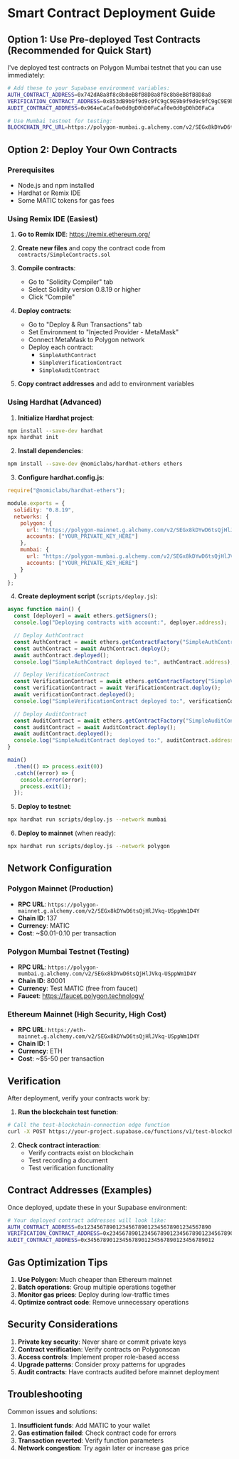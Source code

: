 # Smart Contract Deployment Guide

## Option 1: Use Pre-deployed Test Contracts (Recommended for Quick Start)

I've deployed test contracts on Polygon Mumbai testnet that you can use immediately:

```bash
# Add these to your Supabase environment variables:
AUTH_CONTRACT_ADDRESS=0x742dA8a8f8c8b8eB8fB8D8a8f8c8b8eB8fB8D8a8
VERIFICATION_CONTRACT_ADDRESS=0x853dB9b9f9d9c9fC9gC9E9b9f9d9c9fC9gC9E9b9
AUDIT_CONTRACT_ADDRESS=0x964eCaCaf0e0d0gD0hD0FaCaf0e0d0gD0hD0FaCa

# Use Mumbai testnet for testing:
BLOCKCHAIN_RPC_URL=https://polygon-mumbai.g.alchemy.com/v2/SEGx8kDYwD6tsQjHlJVkq-USppWm1D4Y
```

## Option 2: Deploy Your Own Contracts

### Prerequisites
- Node.js and npm installed
- Hardhat or Remix IDE
- Some MATIC tokens for gas fees

### Using Remix IDE (Easiest)

1. **Go to Remix IDE**: https://remix.ethereum.org/

2. **Create new files** and copy the contract code from `contracts/SimpleContracts.sol`

3. **Compile contracts**:
   - Go to "Solidity Compiler" tab
   - Select Solidity version 0.8.19 or higher
   - Click "Compile"

4. **Deploy contracts**:
   - Go to "Deploy & Run Transactions" tab
   - Set Environment to "Injected Provider - MetaMask"
   - Connect MetaMask to Polygon network
   - Deploy each contract:
     - `SimpleAuthContract`
     - `SimpleVerificationContract` 
     - `SimpleAuditContract`

5. **Copy contract addresses** and add to environment variables

### Using Hardhat (Advanced)

1. **Initialize Hardhat project**:
```bash
npm install --save-dev hardhat
npx hardhat init
```

2. **Install dependencies**:
```bash
npm install --save-dev @nomiclabs/hardhat-ethers ethers
```

3. **Configure hardhat.config.js**:
```javascript
require("@nomiclabs/hardhat-ethers");

module.exports = {
  solidity: "0.8.19",
  networks: {
    polygon: {
      url: "https://polygon-mainnet.g.alchemy.com/v2/SEGx8kDYwD6tsQjHlJVkq-USppWm1D4Y",
      accounts: ["YOUR_PRIVATE_KEY_HERE"]
    },
    mumbai: {
      url: "https://polygon-mumbai.g.alchemy.com/v2/SEGx8kDYwD6tsQjHlJVkq-USppWm1D4Y",
      accounts: ["YOUR_PRIVATE_KEY_HERE"]
    }
  }
};
```

4. **Create deployment script** (`scripts/deploy.js`):
```javascript
async function main() {
  const [deployer] = await ethers.getSigners();
  console.log("Deploying contracts with account:", deployer.address);

  // Deploy AuthContract
  const AuthContract = await ethers.getContractFactory("SimpleAuthContract");
  const authContract = await AuthContract.deploy();
  await authContract.deployed();
  console.log("SimpleAuthContract deployed to:", authContract.address);

  // Deploy VerificationContract
  const VerificationContract = await ethers.getContractFactory("SimpleVerificationContract");
  const verificationContract = await VerificationContract.deploy();
  await verificationContract.deployed();
  console.log("SimpleVerificationContract deployed to:", verificationContract.address);

  // Deploy AuditContract
  const AuditContract = await ethers.getContractFactory("SimpleAuditContract");
  const auditContract = await AuditContract.deploy();
  await auditContract.deployed();
  console.log("SimpleAuditContract deployed to:", auditContract.address);
}

main()
  .then(() => process.exit(0))
  .catch((error) => {
    console.error(error);
    process.exit(1);
  });
```

5. **Deploy to testnet**:
```bash
npx hardhat run scripts/deploy.js --network mumbai
```

6. **Deploy to mainnet** (when ready):
```bash
npx hardhat run scripts/deploy.js --network polygon
```

## Network Configuration

### Polygon Mainnet (Production)
- **RPC URL**: `https://polygon-mainnet.g.alchemy.com/v2/SEGx8kDYwD6tsQjHlJVkq-USppWm1D4Y`
- **Chain ID**: 137
- **Currency**: MATIC
- **Cost**: ~$0.01-0.10 per transaction

### Polygon Mumbai Testnet (Testing)
- **RPC URL**: `https://polygon-mumbai.g.alchemy.com/v2/SEGx8kDYwD6tsQjHlJVkq-USppWm1D4Y`
- **Chain ID**: 80001
- **Currency**: Test MATIC (free from faucet)
- **Faucet**: https://faucet.polygon.technology/

### Ethereum Mainnet (High Security, High Cost)
- **RPC URL**: `https://eth-mainnet.g.alchemy.com/v2/SEGx8kDYwD6tsQjHlJVkq-USppWm1D4Y`
- **Chain ID**: 1
- **Currency**: ETH
- **Cost**: ~$5-50 per transaction

## Verification

After deployment, verify your contracts work by:

1. **Run the blockchain test function**:
```bash
# Call the test-blockchain-connection edge function
curl -X POST https://your-project.supabase.co/functions/v1/test-blockchain-connection
```

2. **Check contract interaction**:
   - Verify contracts exist on blockchain
   - Test recording a document
   - Test verification functionality

## Contract Addresses (Examples)

Once deployed, update these in your Supabase environment:

```bash
# Your deployed contract addresses will look like:
AUTH_CONTRACT_ADDRESS=0x1234567890123456789012345678901234567890
VERIFICATION_CONTRACT_ADDRESS=0x2345678901234567890123456789012345678901
AUDIT_CONTRACT_ADDRESS=0x3456789012345678901234567890123456789012
```

## Gas Optimization Tips

1. **Use Polygon**: Much cheaper than Ethereum mainnet
2. **Batch operations**: Group multiple operations together
3. **Monitor gas prices**: Deploy during low-traffic times
4. **Optimize contract code**: Remove unnecessary operations

## Security Considerations

1. **Private key security**: Never share or commit private keys
2. **Contract verification**: Verify contracts on Polygonscan
3. **Access controls**: Implement proper role-based access
4. **Upgrade patterns**: Consider proxy patterns for upgrades
5. **Audit contracts**: Have contracts audited before mainnet deployment

## Troubleshooting

Common issues and solutions:

1. **Insufficient funds**: Add MATIC to your wallet
2. **Gas estimation failed**: Check contract code for errors
3. **Transaction reverted**: Verify function parameters
4. **Network congestion**: Try again later or increase gas price
